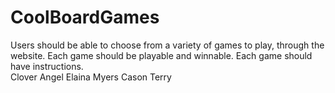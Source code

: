 # CoolBoardGames
Users should be able to choose from a variety of games to play, through the website. Each game should be playable and winnable. Each game should have instructions.    
Clover Angel
Elaina Myers
Cason Terry